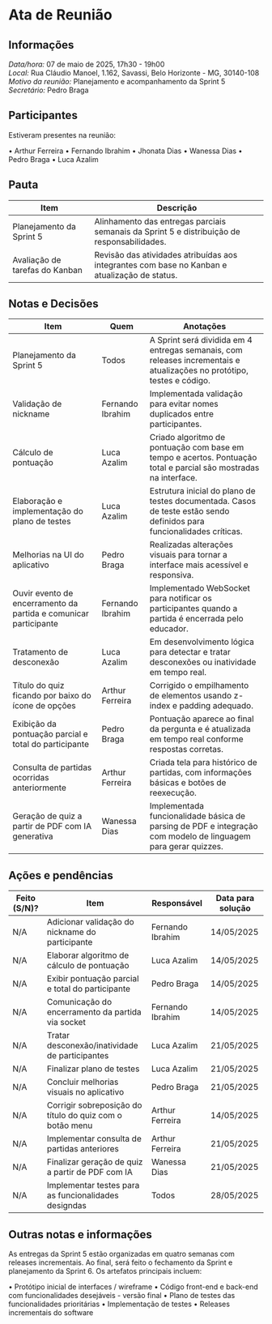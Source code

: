 # Ata de Reunião

## Informações

*Data/hora:* 07 de maio de 2025, 17h30 - 19h00 </br>
*Local:* Rua Cláudio Manoel, 1.162, Savassi, Belo Horizonte - MG, 30140-108</br>
*Motivo da reunião:* Planejamento e acompanhamento da Sprint 5</br>
*Secretário:* Pedro Braga

## Participantes

Estiveram presentes na reunião:

•⁠  ⁠Arthur Ferreira
•⁠  ⁠Fernando Ibrahim
•⁠  ⁠Jhonata Dias
•⁠  ⁠Wanessa Dias
•⁠  ⁠Pedro Braga
•⁠  ⁠Luca Azalim

## Pauta

| Item                           | Descrição                                                                                     |
| ------------------------------ | --------------------------------------------------------------------------------------------- |
| Planejamento da Sprint 5       | Alinhamento das entregas parciais semanais da Sprint 5 e distribuição de responsabilidades.   |
| Avaliação de tarefas do Kanban | Revisão das atividades atribuídas aos integrantes com base no Kanban e atualização de status. |

## Notas e Decisões

| Item                                                             | Quem             | Anotações                                                                                                              |
| ---------------------------------------------------------------- | ---------------- | ---------------------------------------------------------------------------------------------------------------------- |
| Planejamento da Sprint 5                                         | Todos            | A Sprint será dividida em 4 entregas semanais, com releases incrementais e atualizações no protótipo, testes e código. |
| Validação de nickname                                            | Fernando Ibrahim | Implementada validação para evitar nomes duplicados entre participantes.                                               |
| Cálculo de pontuação                                             | Luca Azalim      | Criado algoritmo de pontuação com base em tempo e acertos. Pontuação total e parcial são mostradas na interface.       |
| Elaboração e implementação do plano de testes                    | Luca Azalim      | Estrutura inicial do plano de testes documentada. Casos de teste estão sendo definidos para funcionalidades críticas.  |
| Melhorias na UI do aplicativo                                    | Pedro Braga      | Realizadas alterações visuais para tornar a interface mais acessível e responsiva.                                     |
| Ouvir evento de encerramento da partida e comunicar participante | Fernando Ibrahim | Implementado WebSocket para notificar os participantes quando a partida é encerrada pelo educador.                     |
| Tratamento de desconexão                                         | Luca Azalim      | Em desenvolvimento lógica para detectar e tratar desconexões ou inatividade em tempo real.                             |
| Título do quiz ficando por baixo do ícone de opções              | Arthur Ferreira  | Corrigido o empilhamento de elementos usando z-index e padding adequado.                                               |
| Exibição da pontuação parcial e total do participante            | Pedro Braga      | Pontuação aparece ao final da pergunta e é atualizada em tempo real conforme respostas corretas.                       |
| Consulta de partidas ocorridas anteriormente                     | Arthur Ferreira  | Criada tela para histórico de partidas, com informações básicas e botões de reexecução.                                |
| Geração de quiz a partir de PDF com IA generativa                | Wanessa Dias     | Implementada funcionalidade básica de parsing de PDF e integração com modelo de linguagem para gerar quizzes.          |

## Ações e pendências

| Feito (S/N)? | Item                                                     | Responsável      | Data para solução |
| ------------ | -------------------------------------------------------- | ---------------- | ----------------- |
| N/A          | Adicionar validação do nickname do participante          | Fernando Ibrahim | 14/05/2025        |
| N/A          | Elaborar algoritmo de cálculo de pontuação               | Luca Azalim      | 14/05/2025        |
| N/A          | Exibir pontuação parcial e total do participante         | Pedro Braga      | 14/05/2025        |
| N/A          | Comunicação do encerramento da partida via socket        | Fernando Ibrahim | 14/05/2025        |
| N/A          | Tratar desconexão/inatividade de participantes           | Luca Azalim      | 21/05/2025        |
| N/A          | Finalizar plano de testes                                | Luca Azalim      | 21/05/2025        |
| N/A          | Concluir melhorias visuais no aplicativo                 | Pedro Braga      | 21/05/2025        |
| N/A          | Corrigir sobreposição do título do quiz com o botão menu | Arthur Ferreira  | 14/05/2025        |
| N/A          | Implementar consulta de partidas anteriores              | Arthur Ferreira  | 21/05/2025        |
| N/A          | Finalizar geração de quiz a partir de PDF com IA         | Wanessa Dias     | 21/05/2025        |
| N/A          | Implementar testes para as funcionalidades designdas     | Todos            | 28/05/2025        |

## Outras notas e informações

As entregas da Sprint 5 estão organizadas em quatro semanas com releases incrementais. Ao final, será feito o fechamento da Sprint e planejamento da Sprint 6. Os artefatos principais incluem:

•⁠  ⁠Protótipo inicial de interfaces / wireframe
•⁠  ⁠Código front-end e back-end com funcionalidades desejáveis - versão final
•⁠  ⁠Plano de testes das funcionalidades prioritárias
•⁠  ⁠Implementação de testes
•⁠  ⁠Releases incrementais do software